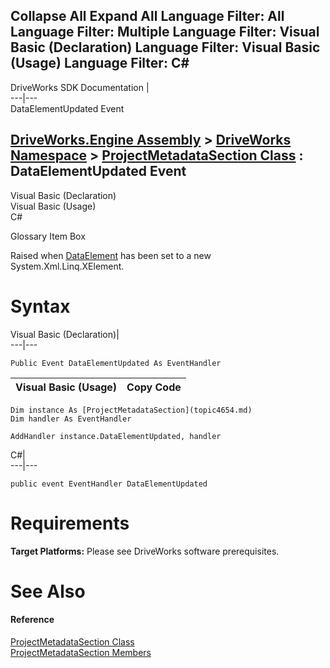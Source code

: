 Collapse All Expand All Language Filter: All  Language Filter: Multiple  Language Filter: Visual Basic (Declaration) Language Filter: Visual Basic (Usage) Language Filter: C#  
---  
DriveWorks SDK Documentation  |   
---|---  
DataElementUpdated Event   
  
[DriveWorks.Engine Assembly](topic2156.md) > [DriveWorks Namespace](topic2159.md) > [ProjectMetadataSection Class](topic4654.md) : DataElementUpdated Event  
---  
  
Visual Basic (Declaration)    
Visual Basic (Usage)    
C# 

Glossary Item Box

Raised when [DataElement](topic4660.md) has been set to a new System.Xml.Linq.XElement. 

# Syntax

Visual Basic (Declaration)|   
---|---  
      
    
    Public Event DataElementUpdated As EventHandler  
  
Visual Basic (Usage)| Copy Code  
---|---  
      
    
    Dim instance As [ProjectMetadataSection](topic4654.md)
    Dim handler As EventHandler
     
    AddHandler instance.DataElementUpdated, handler  
  
C#|   
---|---  
      
    
    public event EventHandler DataElementUpdated  
  
# Requirements

**Target Platforms:** Please see DriveWorks software prerequisites.

# See Also

#### Reference

[ProjectMetadataSection Class](topic4654.md)   
[ProjectMetadataSection Members](topic4655.md)


